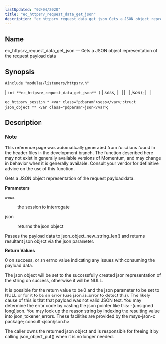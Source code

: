 ```yaml
---
lastUpdated: "02/04/2020"
title: "ec_httpsrv_request_data_get_json"
description: "ec httpsrv request data get json Gets a JSON object representation of the request payload data int ec httpsrv request data get json sess json ec httpsrv session sess struct json object json This reference page was automatically generated from functions found in the header files in the development branch..."
---
```


<a name="apis.ec_httpsrv_request_data_get_json"></a> 
## Name

ec_httpsrv_request_data_get_json — Gets a JSON object representation of the request payload data

## Synopsis

`#include "modules/listeners/httpsrv.h"`

| `int **ec_httpsrv_request_data_get_json** (` | <var class="pdparam">sess</var>, |   |
|   | <var class="pdparam">json</var>`)`; |   |

`ec_httpsrv_session * <var class="pdparam">sess</var>`;
`struct json_object ** <var class="pdparam">json</var>`;<a name="idp52788080"></a> 
## Description

### Note

This reference page was automatically generated from functions found in the header files in the development branch. The function described here may not exist in generally available versions of Momentum, and may change in behavior when it is generally available. Consult your vendor for definitive advice on the use of this function.

Gets a JSON object representation of the request payload data.

**<a name="idp52790976"></a> Parameters**

<dl class="variablelist">

<dt>sess</dt>

<dd>

the session to interrogate

</dd>

<dt>json</dt>

<dd>

returns the json object

</dd>

</dl>

Passes the payload data to json_object_new_string_len() and returns resultant json object via the json parameter.

**<a name="idp52796112"></a> Return Values**

0 on success, or an errno value indicating any issues with consuming the payload data.

The json object will be set to the successfully created json representation of the string on success, otherwise it will be NULL.

It is possible for the return value to be 0 and the json parameter to be set to NULL or for it to be an error (use json_is_error to detect this). The likely cause of this is that that payload was not valid JSON text. You may determine the error code by casting the json pointer like this: -(unsigned long)json. You may look up the reason string by indexing the resulting value into json_tokener_errors. These facilities are provided by the msys-json-c package; consult <json/json.h>

The caller owns the returned json object and is responsible for freeing it by calling json_object_put() when it is no longer needed.